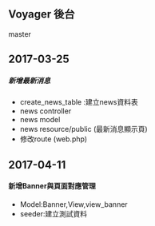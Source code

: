 ## Voyager 後台
master


## 2017-03-25
##### 新增最新消息
-  create_news_table :建立news資料表
-  news controller
-  news model
-  news resource/public (最新消息顯示頁)
-  修改route (web.php)


## 2017-04-11
#### 新增Banner與頁面對應管理 
- Model:Banner,View,view_banner
- seeder:建立測試資料

